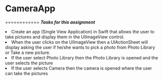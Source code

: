# CameraApp
============
***Tasks for this assignment***

<li>Create an app (Single View Application) in Swift that allows the user to take pictures and display them in the UIImageView control.</li> 
<li>When the user clicks on the UIImageView then a UIActionSheet will display asking the user if he/she wants to pick a photo from Photo Library or Take a new picture.</li>
<li>If the user select Photo Library then the Photo Library is opened and the user selects the picture</li>
<li>If the user selects Camera then the camera is opened where the user can take the pictures</li>
